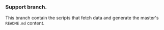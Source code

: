 ### Support branch.

This branch contain the scripts that fetch data and generate the master's `README.md` content.

